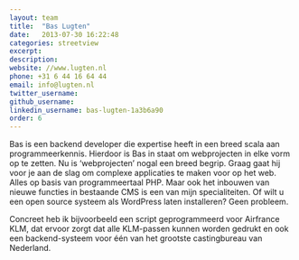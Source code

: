 ```yaml
---
layout: team
title:  "Bas Lugten"
date:   2013-07-30 16:22:48
categories: streetview
excerpt:
description:
website: //www.lugten.nl
phone: +31 6 44 16 64 44
email: info@lugten.nl
twitter_username:
github_username:
linkedin_username: bas-lugten-1a3b6a90
order: 6
---
```

Bas is een backend developer die expertise heeft in een breed scala aan programmeerkennis. Hierdoor is Bas in staat om webprojecten in elke vorm op te zetten. Nu is ‘webprojecten’ nogal een breed begrip. Graag gaat hij voor je aan de slag om complexe applicaties te maken voor op het web. Alles op basis van programmeertaal PHP. Maar ook het inbouwen van nieuwe functies in bestaande CMS is een van mijn specialiteiten. Of wilt u een open source systeem als WordPress laten installeren? Geen probleem.

Concreet heb ik bijvoorbeeld een script geprogrammeerd voor Airfrance KLM, dat ervoor zorgt dat alle KLM-passen kunnen worden gedrukt en ook een backend-systeem voor één van het grootste castingbureau van Nederland.
